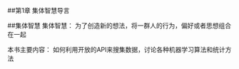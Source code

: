 ##第1章  集体智慧导言


##集体智慧
集体智慧： 为了创造新的想法，将一群人的行为，偏好或者思想组合在一起

本书主要内容：
如何利用开放的API来搜集数据，讨论各种机器学习算法和统计方法

